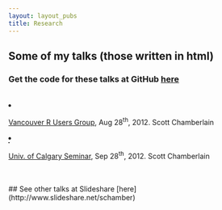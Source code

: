 ```yaml
---
layout: layout_pubs
title: Research
---
```



## Some of my talks (those written in html)

### Get the code for these talks at GitHub [here](https://github.com/SChamberlain/posterstalks)

<div class="row">
 <br> 
<div class="span9 offset1">
<li class="span4 nobullet">
      <div class="thumbnail">
        <a href="http://schamberlain.github.com/posterstalks/rvantalk/slides/"><img src="http://schamberlain.github.com/scott/img/rvantalk.png" alt=""></a>
        <div class="caption">
          <p><a href="http://www.meetup.com/Vancouver-R-Users-Group-data-analysis-statistics/events/73785912/">Vancouver R Users Group</a>, Aug 28<sup>th</sup>, 2012. Scott Chamberlain</p>
        </div>
      </div>
    </li>

<li class="span4 nobullet">
      <div class="thumbnail">
        <a href="http://schamberlain.github.com/posterstalks/ucalgarytalk/"><img src="http://schamberlain.github.com/scott/img/ucalgarytalk.png" alt="" border="1"></a>
        <div class="caption">
          <p><a href="http://www.bio.ucalgary.ca/">Univ. of Calgary Seminar</a>, Sep 28<sup>th</sup>, 2012. Scott Chamberlain</p>
        </div>
      </div>
    </li>
 </div>
</div>
<br> <br> 
## See other talks at Slideshare [here](http://www.slideshare.net/schamber)